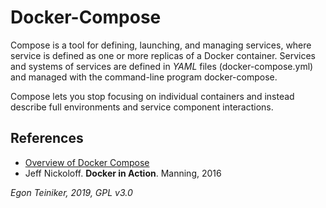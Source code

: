 # Docker-Compose
Compose is a tool for defining, launching, and managing services, where service is defined as one or more replicas of a 
Docker container.
Services and systems of services are defined in *YAML* files (docker-compose.yml) and managed with the command-line 
program docker-compose.

Compose lets you stop focusing on individual containers and instead describe full environments and service component 
interactions. 


## References

* [Overview of Docker Compose](https://docs.docker.com/compose/)
* Jeff Nickoloff. **Docker in Action**. Manning, 2016 

*Egon Teiniker, 2019, GPL v3.0*
